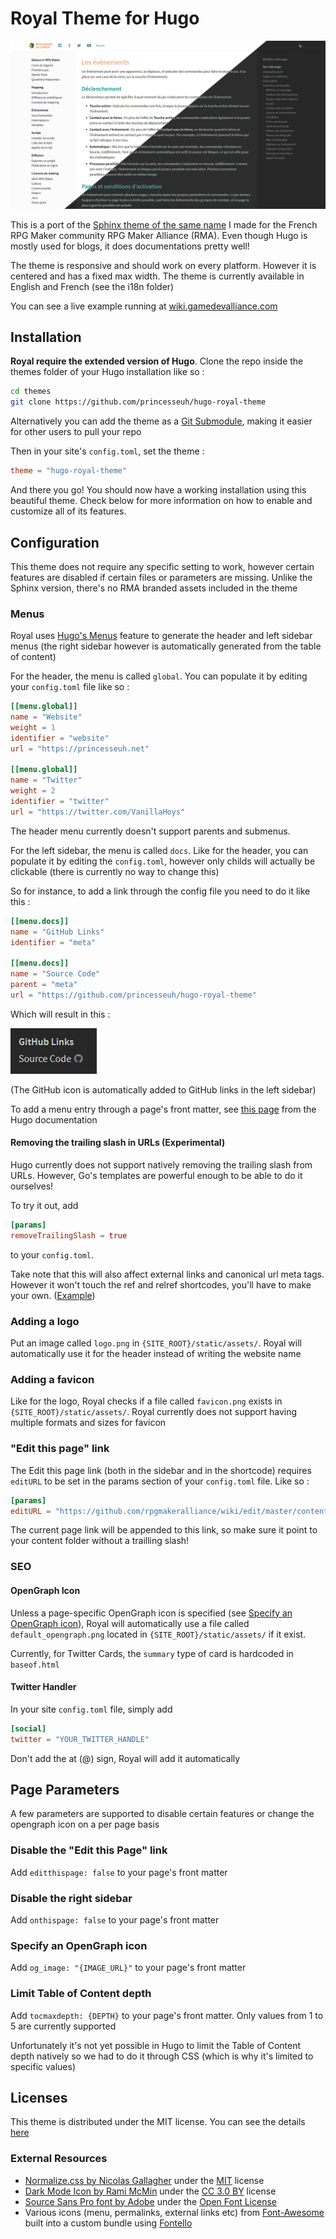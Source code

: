# Royal Theme for Hugo

![Preview](github_assets/light_dark.png)

This is a port of the [Sphinx theme of the same name](https://github.com/Princesseuh/sphinx-royal-theme) I made for the French RPG Maker community RPG Maker Alliance (RMA). Even though Hugo is mostly used for blogs, it does documentations pretty well!

The theme is responsive and should work on every platform. However it is centered and has a fixed max width. The theme is currently available in English and French (see the i18n folder)

You can see a live example running at [wiki.gamedevalliance.com](https://wiki.gamedevalliance.com)


## Installation

**Royal require the extended version of Hugo**. Clone the repo inside the themes folder of your Hugo installation like so :

```bash
cd themes
git clone https://github.com/princesseuh/hugo-royal-theme
```

Alternatively you can add the theme as a [Git Submodule](https://git-scm.com/book/en/v2/Git-Tools-Submodules), making it easier for other users to pull your repo

Then in your site's `config.toml`, set the theme :

```toml
theme = "hugo-royal-theme"
```

And there you go! You should now have a working installation using this beautiful theme. Check below for more information on how to enable and customize all of its features.


## Configuration

This theme does not require any specific setting to work, however certain features are disabled if certain files or parameters are missing. Unlike the Sphinx version, there's no RMA branded assets included in the theme


### Menus

Royal uses [Hugo's Menus](https://gohugo.io/content-management/menus/) feature to generate the header and left sidebar menus (the right sidebar however is automatically generated from the table of content)

For the header, the menu is called `global`. You can populate it by editing your `config.toml` file like so :

```toml
[[menu.global]]
name = "Website"
weight = 1
identifier = "website"
url = "https://princesseuh.net"

[[menu.global]]
name = "Twitter"
weight = 2
identifier = "twitter"
url = "https://twitter.com/VanillaHoys"
```

The header menu currently doesn't support parents and submenus.

For the left sidebar, the menu is called `docs`. Like for the header, you can populate it by editing the `config.toml`, however only childs will actually be clickable (there is currently no way to change this)

So for instance, to add a link through the config file you need to do it like this :

```toml
[[menu.docs]]
name = "GitHub Links"
identifier = "meta"

[[menu.docs]]
name = "Source Code"
parent = "meta"
url = "https://github.com/princesseuh/hugo-royal-theme"
```

Which will result in this :

![Example Menu](github_assets/sidebar-menu-example.png)

(The GitHub icon is automatically added to GitHub links in the left sidebar)

To add a menu entry through a page's front matter, see [this page](https://gohugo.io/content-management/menus/#add-content-to-menus) from the Hugo documentation


#### Removing the trailing slash in URLs (Experimental)

Hugo currently does not support natively removing the trailing slash from URLs. However, Go's templates are powerful enough to be able to do it ourselves!

To try it out, add
```toml
[params]
removeTrailingSlash = true
```

to your `config.toml`.

Take note that this will also affect external links and canonical url meta tags. However it won't touch the ref and relref shortcodes, you'll have to make your own. ([Example](https://github.com/rpgmakeralliance/wiki/blob/master/layouts/shortcodes/ref.html))


### Adding a logo

Put an image called `logo.png` in `{SITE_ROOT}/static/assets/`. Royal will automatically use it for the header instead of writing the website name


### Adding a favicon

Like for the logo, Royal checks if a file called `favicon.png` exists in `{SITE_ROOT}/static/assets/`. Royal currently does not support having multiple formats and sizes for favicon


### "Edit this page" link

The Edit this page link (both in the sidebar and in the shortcode) requires `editURL` to be set in the params section of your `config.toml` file. Like so :

```toml
[params]
editURL = "https://github.com/rpgmakeralliance/wiki/edit/master/content"
```

The current page link will be appended to this link, so make sure it point to your content folder without a trailling slash!


### SEO

#### OpenGraph Icon

Unless a page-specific OpenGraph icon is specified (see [Specify an OpenGraph icon](#specify-an-opengraph-icon)), Royal will automatically use a file called `default_opengraph.png` located in `{SITE_ROOT}/static/assets/` if it exist.

Currently, for Twitter Cards, the `summary` type of card is hardcoded in `baseof.html`


#### Twitter Handler

In your site `config.toml` file, simply add

```toml
[social]
twitter = "YOUR_TWITTER_HANDLE"
```

Don't add the at (@) sign, Royal will add it automatically

## Page Parameters

A few parameters are supported to disable certain features or change the opengraph icon on a per page basis


### Disable the "Edit this Page" link

Add `editthispage: false` to your page's front matter


### Disable the right sidebar

Add `onthispage: false` to your page's front matter


### Specify an OpenGraph icon

Add `og_image: "{IMAGE_URL}"` to your page's front matter


### Limit Table of Content depth

Add `tocmaxdepth: {DEPTH}` to your page's front matter. Only values from 1 to 5 are currently supported

Unfortunately it's not yet possible in Hugo to limit the Table of Content depth natively so we had to do it through CSS (which is why it's limited to specific values)


## Licenses

This theme is distributed under the MIT license. You can see the details [here](LICENSE.md)

### External Resources
- [Normalize.css by Nicolas Gallagher](https://github.com/necolas/normalize.css) under the [MIT](https://github.com/necolas/normalize.css/blob/master/LICENSE.md) license
- [Dark Mode Icon by Rami McMin](https://www.flaticon.com/free-icon/moon-phase-outline_53381) under the [CC 3.0 BY](https://creativecommons.org/licenses/by/3.0/) license
- [Source Sans Pro font by Adobe](https://fonts.google.com/specimen/Source+Sans+Pro) under the [Open Font License](http://scripts.sil.org/cms/scripts/page.php?site_id=nrsi&id=OFL_web)
- Various icons (menu, permalinks, external links etc) from [Font-Awesome](https://fontawesome.com/) built into a custom bundle using [Fontello](http://fontello.com/)
